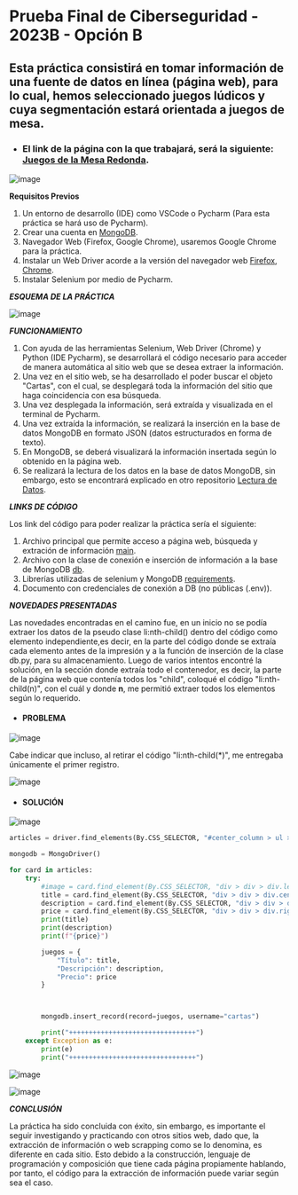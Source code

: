 # Prueba Final de Ciberseguridad - 2023B - Opción B
## Esta práctica consistirá en tomar información de una fuente de datos en línea (página web), para lo cual, hemos seleccionado juegos lúdicos y cuya segmentación estará orientada a juegos de mesa.

+ ### El link de la página con la que trabajará, será la siguiente: [Juegos de la Mesa Redonda](https://juegosdelamesaredonda.com).

![image](https://github.com/Darkdoomsday/PruebaFinal.OpcionB/assets/140026173/f30f083f-f48d-4be6-a404-15859aedb745)

**Requisitos Previos**

1. Un entorno de desarrollo (IDE) como VSCode o Pycharm (Para esta práctica se hará uso de Pycharm).
2. Crear una cuenta en [MongoDB](https://cloud.mongodb.com).
3. Navegador Web (Firefox, Google Chrome), usaremos Google Chrome para la práctica.
4. Instalar un Web Driver acorde a la versión del navegador web [Firefox](https://w3c.github.io/webdriver/), [Chrome](https://chromedriver.chromium.org/downloads).
5. Instalar Selenium por medio de Pycharm.

***ESQUEMA DE LA PRÁCTICA***

![image](https://github.com/Darkdoomsday/PruebaFinal.OpcionB/assets/140026173/cee65bf7-7993-4c54-ab58-d99cde1196a5)

***FUNCIONAMIENTO***
1. Con ayuda de las herramientas Selenium, Web Driver (Chrome) y Python (IDE Pycharm), se desarrollará el código necesario para acceder de manera automática al sitio web que se desea extraer la información.
2. Una vez en el sitio web, se ha desarrollado el poder buscar el objeto "Cartas", con el cual, se desplegará toda la información del sitio que haga coincidencia con esa búsqueda.
3. Una vez desplegada la información, será extraída y visualizada en el terminal de Pycharm.
4. Una vez extraída la información, se realizará la inserción en la base de datos MongoDB en formato JSON (datos estructurados en forma de texto).
5. En MongoDB, se deberá visualizará la información insertada según lo obtenido en la página web.
6. Se realizará la lectura de los datos en la base de datos MongoDB, sin embargo, esto se encontrará explicado en otro repositorio [Lectura de Datos](https://github.com/Darkdoomsday/PruebaFinal.OpB.WebService).

***LINKS DE CÓDIGO***

Los link del código para poder realizar la práctica sería el siguiente:

1. Archivo principal que permite acceso a página web, búsqueda y extración de información [main](https://github.com/Darkdoomsday/PruebaFinal.OpcionB/blob/main/main.py).
2. Archivo con la clase de conexión e inserción de información a la base de MongoDB [db](https://github.com/Darkdoomsday/PruebaFinal.OpcionB/blob/main/db.py).
3. Librerías utilizadas de selenium y MongoDB [requirements](https://github.com/Darkdoomsday/PruebaFinal.OpcionB/blob/main/requirements.txt).
4. Documento con credenciales de conexión a DB (no públicas (.env)).

***NOVEDADES PRESENTADAS***

Las novedades encontradas en el camino fue, en un inicio no se podía extraer los datos de la pseudo clase li:nth-child() dentro del código como elemento independiente,es decir, en la parte del código donde se extraía cada elemento antes de la impresión y a la función de inserción de la clase db.py, para su almacenamiento. Luego de varios intentos encontré la solución, en la sección donde extraía todo el contenedor, es decir, la parte de la página web que contenía todos los "child", coloqué el código "li:nth-child(n)", con el cuál y donde **n**, me permitió extraer todos los elementos según lo requerido.

+ #### **PROBLEMA**

![image](https://github.com/Darkdoomsday/PruebaFinal.OpcionB/assets/140026173/dd484a80-b0db-4139-b73b-8d315fed4bad)

Cabe indicar que incluso, al retirar el código "li:nth-child(*)", me entregaba únicamente el primer registro.

![image](https://github.com/Darkdoomsday/PruebaFinal.OpcionB/assets/140026173/92fca084-50a8-4451-99ec-613d89c4f1d5)

+ #### **SOLUCIÓN**

![image](https://github.com/Darkdoomsday/PruebaFinal.OpcionB/assets/140026173/333665bd-3291-4490-89ae-44d4cae4e2c2)

```py
articles = driver.find_elements(By.CSS_SELECTOR, "#center_column > ul > li:nth-child(n) > div")

mongodb = MongoDriver()

for card in articles:
    try:
        #image = card.find_element(By.CSS_SELECTOR, "div > div > div.left-block2.col-xs-4.col-xs-4.col-md-3 > div > a > img").image
        title = card.find_element(By.CSS_SELECTOR, "div > div > div.center-block2.col-xs-4.col-xs-7.col-md-6 > h3 > a").text
        description = card.find_element(By.CSS_SELECTOR, "div > div > div.center-block2.col-xs-4.col-xs-7.col-md-6 > p").text
        price = card.find_element(By.CSS_SELECTOR, "div > div > div.right-block2.col-xs-4.col-xs-7.col-md-3 > div > div.content_price.col-xs-12.col-md-12 > span").text
        print(title)
        print(description)
        print(f"{price}")

        juegos = {
            "Título": title,
            "Descripción": description,
            "Precio": price
        }



        mongodb.insert_record(record=juegos, username="cartas")

        print("++++++++++++++++++++++++++++++++")
    except Exception as e:
        print(e)
        print("++++++++++++++++++++++++++++++++")
```

![image](https://github.com/Darkdoomsday/PruebaFinal.OpcionB/assets/140026173/c54d485d-1a65-4bb0-8f9e-d085126636b4)

![image](https://github.com/Darkdoomsday/PruebaFinal.OpcionB/assets/140026173/6c9eba7e-e4d4-4ee1-a00e-b47e6a91f30a)

***CONCLUSIÓN***

La práctica ha sido concluida con éxito, sin embargo, es importante el seguir investigando y practicando con otros sitios web, dado que, la extracción de información o web scrapping como se lo denomina, es diferente en cada sitio. Esto debido a la construcción, lenguaje de programación y composición que tiene cada página propiamente hablando, por tanto, el código para la extracción de información puede variar según sea el caso.
